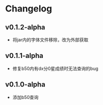 # Changelog

## v0.1.2-alpha
 - 将jar内的字体文件移除，改为外部获取

## v0.1.1-alpha
 - 修复b50内有dx分0星成绩时无法查询的bug

## v0.1.0-alpha
 - 添加b50查询